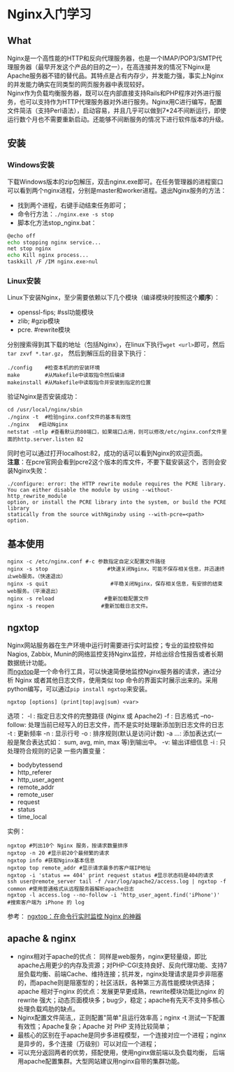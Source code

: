 # Nginx入门学习
## What
Nginx是一个高性能的HTTP和反向代理服务器，也是一个IMAP/POP3/SMTP代理服务器（最早开发这个产品的目的之一），在高连接并发的情况下Nginx是Apache服务器不错的替代品。其特点是占有内存少，并发能力强，事实上Nginx的并发能力确实在同类型的网页服务器中表现较好。  
Nginx作为负载均衡服务器，既可以在内部直接支持Rails和PHP程序对外进行服务，也可以支持作为HTTP代理服务器对外进行服务。Nginx用C进行编写，配置文件简洁（支持Perl语法），启动容易，并且几乎可以做到7*24不间断运行，即使运行数个月也不需要重新启动。还能够不间断服务的情况下进行软件版本的升级。
## 安装
### Windows安装
下载Windows版本的zip包解压，双击nginx.exe即可。在任务管理器的进程窗口可以看到两个nginx进程，分别是master和worker进程。退出Nginx服务的方法：
- 找到两个进程，右键手动结束任务即可；
- 命令行方法：```./nginx.exe -s stop```
- 脚本化方法stop_nginx.bat：
```bash
@echo off
echo stopping nginx service...
net stop nginx
echo Kill nginx process...
taskkill /F /IM nginx.exe>nul
```
### Linux安装
Linux下安装Nginx，至少需要依赖以下几个模块（编译模块时按照这个**顺序**）：
- openssl-fips; #ssl功能模块
- zlib; #gzip模块
- pcre. #rewrite模块

分别搜索得到其下载的地址（包括Nginx），在linux下执行```wget <url>```即可，然后```tar zxvf *.tar.gz```，
然后到解压后的目录下执行：
```
./config    #检查本机的的安装环境
make        #从Makefile中读取指令然后编译
makeinstall #从Makefile中读取指令并安装到指定的位置
```
验证Nginx是否安装成功：
```
cd /usr/local/nginx/sbin
./nginx -t  #检验nginx.conf文件的基本有效性
./nginx   #启动Nginx
netstat -ntlp #查看默认的80端口，如果端口占用，则可以修改/etc/nginx.conf文件里面的http.server.listen 82
```
同时也可以通过打开localhost:82，成功的话可以看到Nginx的欢迎页面。  
**注意**：在pcre官网会看到pcre2这个版本的库文件，不要下载安装这个，否则会安装Nginx失败：
```
./configure: error: the HTTP rewrite module requires the PCRE library.
You can either disable the module by using --without-http_rewrite_module
option, or install the PCRE library into the system, or build the PCRE library
statically from the source withNginxby using --with-pcre=<path> option.
```
## 基本使用
```
nginx -c /etc/nginx.conf #-c 参数指定自定义配置文件路径
nginx -s stop                   #快速关闭Nginx，可能不保存相关信息，并迅速终止web服务。（快速退出） 
nginx -s quit                    #平稳关闭Nginx，保存相关信息，有安排的结束web服务。（平滑退出） 
nginx -s reload                #重新加载配置文件
nginx -s reopen               #重新加载日志文件。
```
## ngxtop
Nginx网站服务器在生产环境中运行时需要进行实时监控；专业的监控软件如Nagios, Zabbix, Munin的网络监控支持Nginx监控，并给出综合性报告或者长期数据统计功能。  
而[ngxtop](https://github.com/lebinh/ngxtop)是一个命令行工具，可以快速简便地监控Nginx服务器的请求，通过分析 Nginx 或者其他日志文件，使用类似 top 命令的界面实时展示出来的。采用python编写，可以通过```pip install ngxtop```来安装。
```
ngxtop [options] (print|top|avg|sum) <var>
```
选项：
-l : 指定日志文件的完整路径 (Nginx 或 Apache2)
-f : 日志格式
–no-follow: 处理当前已经写入的日志文件，而不是实时处理新添加到日志文件的日志
-t : 更新频率
-n : 显示行号
-o : 排序规则(默认是访问计数)
-a …: 添加表达式(一般是聚合表达式如： sum, avg, min, max 等)到输出中。
-v: 输出详细信息
-i : 只处理符合规则的记录
一些内置变量：
- bodybytessend
- http_referer
- http_user_agent
- remote_addr
- remote_user
- request
- status
- time_local

实例：
```
ngxtop #列出10个 Nginx 服务，按请求数量排序
ngxtop -n 20 #显示前20个最频繁的请求
ngxtop info #获取Nginx基本信息
ngxtop top remote_addr #显示请求最多的客户端IP地址
ngxtop -i 'status == 404' print request status #显示状态码是404的请求
ssh user@remote_server tail -f /var/log/apache2/access.log | ngxtop -f common #使用普通格式从远程服务器解析apache日志
ngxtop -l access.log --no-follow -i 'http_user_agent.find('iPhone')'    #搜索客户端为 iPhone 的 log
```
参考：
[ngxtop：在命令行实时监控 Nginx 的神器](https://linux.cn/article-3205-1.html)

## apache & nginx
- nginx相对于apache的优点：
同样是web服务，nginx更轻量级，即比apache占用更少的内存及资源；对PHP-CGI支持良好、反向代理功能、支持7层负载均衡、前端Cache、维持连接；抗并发，nginx处理请求是异步非阻塞的，而apache则是阻塞型的；社区活跃，各种第三方高性能模块供选择；
apache 相对于nginx 的优点：发展更早更成熟，rewrite模块功能比nginx 的rewrite 强大；动态页面模块多；bug少，稳定；apache有先天不支持多核心处理负载鸡肋的缺点。
- Nginx配置文件简洁,，正则配置"简单"且运行效率高；nginx -t 测试一下配置有效性；Apache复杂；Apache 对 PHP 支持比较简单；
- 最核心的区别在于apache是同步多进程模型，一个连接对应一个进程；nginx是异步的，多个连接（万级别）可以对应一个进程；
- 可以充分返回两者的优势，搭配使用，使用nginx做前端以及负载均衡， 后端用apache配置集群。大型网站建议用nginx自带的集群功能。
